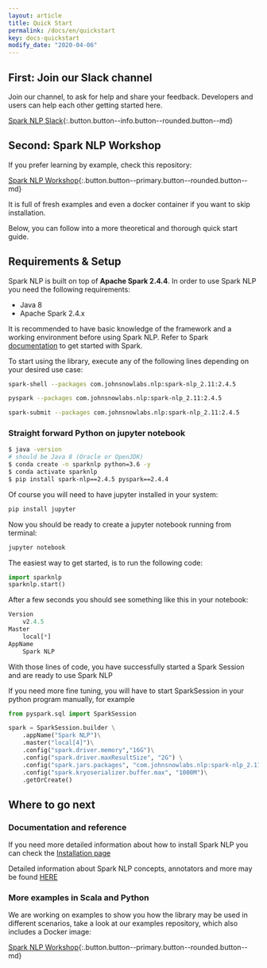 ```yaml
---
layout: article
title: Quick Start
permalink: /docs/en/quickstart
key: docs-quickstart
modify_date: "2020-04-06"
---
```


## First: Join our Slack channel

Join our channel, to ask for help and share your feedback. Developers and users can help each other getting started here.

[Spark NLP Slack](https://join.slack.com/t/spark-nlp/shared_invite/enQtNjA4MTE2MDI1MDkxLWVjNWUzOGNlODg1Y2FkNGEzNDQ1NDJjMjc3Y2FkOGFmN2Q3ODIyZGVhMzU0NGM3NzRjNDkyZjZlZTQ0YzY1N2I){:.button.button--info.button--rounded.button--md}

## Second: Spark NLP Workshop

If you prefer learning by example, check this repository:

[Spark NLP Workshop](https://github.com/JohnSnowLabs/spark-nlp-workshop){:.button.button--primary.button--rounded.button--md}

It is full of fresh examples and even a docker container if you want to skip installation.

Below, you can follow into a more theoretical and thorough quick start guide.

## Requirements & Setup

Spark NLP is built on top of **Apache Spark 2.4.4**. In order to use Spark NLP you need the following requirements:

* Java 8
* Apache Spark 2.4.x

It is recommended to have basic knowledge of the framework and a working environment before using Spark NLP. Refer to Spark [documentation](http://spark.apache.org/docs/2.4.4/index.html) to get started with Spark.

To start using the library, execute any of the following lines depending on your desired use case:

```bash
spark-shell --packages com.johnsnowlabs.nlp:spark-nlp_2.11:2.4.5

pyspark --packages com.johnsnowlabs.nlp:spark-nlp_2.11:2.4.5

spark-submit --packages com.johnsnowlabs.nlp:spark-nlp_2.11:2.4.5
```

### Straight forward Python on jupyter notebook

```bash
$ java -version
# should be Java 8 (Oracle or OpenJDK)
$ conda create -n sparknlp python=3.6 -y
$ conda activate sparknlp
$ pip install spark-nlp==2.4.5 pyspark==2.4.4
```

Of course you will need to have jupyter installed in your system:

```bash
pip install jupyter
```

Now you should be ready to create a jupyter notebook running from terminal:

```bash
jupyter notebook
```

The easiest way to get started, is to run the following code:

```python
import sparknlp
sparknlp.start()
```

After a few seconds you should see something like this in your notebook:

```python
Version
    v2.4.5
Master
    local[*]
AppName
    Spark NLP
```

With those lines of code, you have successfully started a Spark Session and are ready to use Spark NLP

If you need more fine tuning, you will have to start SparkSession in your python program manually, for example

```python
from pyspark.sql import SparkSession

spark = SparkSession.builder \
    .appName("Spark NLP")\
    .master("local[4]")\
    .config("spark.driver.memory","16G")\
    .config("spark.driver.maxResultSize", "2G") \
    .config("spark.jars.packages", "com.johnsnowlabs.nlp:spark-nlp_2.11:2.4.5")\
    .config("spark.kryoserializer.buffer.max", "1000M")\
    .getOrCreate()
```

## Where to go next

### Documentation and reference

If you need more detailed information about how to install Spark NLP you can check the [Installation page](install)

Detailed information about Spark NLP concepts, annotators and more may
be found [HERE](annotators)

### More examples in Scala and Python

We are working on examples to show you how the library may be used in
different scenarios, take a look at our examples repository, which also
includes a Docker image:

[Spark NLP Workshop](https://github.com/JohnSnowLabs/spark-nlp-workshop){:.button.button--primary.button--rounded.button--md}
